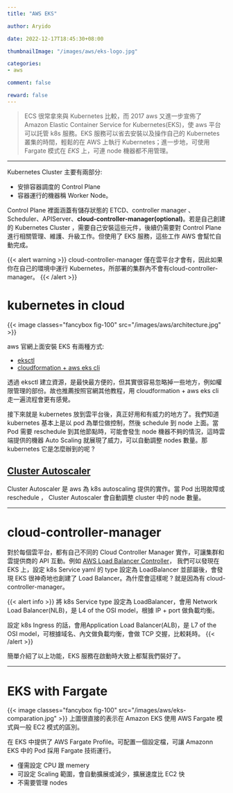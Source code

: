 ```yaml
---
title: "AWS EKS"

author: Aryido

date: 2022-12-17T18:45:30+08:00

thumbnailImage: "/images/aws/eks-logo.jpg"

categories:
- aws

comment: false

reward: false
---
```

<!--BODY-->
> ECS 很常拿來與 Kubernetes 比較，而  2017 aws 又進一步宣佈了 Amazon Elastic Container Service for Kubernetes(EKS)，使 aws 平台可以託管 k8s 服務。EKS 服務可以省去安裝以及操作自己的 Kubernetes 叢集的時間，輕鬆的在 AWS 上執行 Kubernetes；進一步地，可使用 Fargate 模式在 *EKS* 上，可連 node 機器都不用管理。
<!--more-->

---

Kubernetes Cluster 主要有兩部分:
 - 安排容器調度的 Control Plane
 - 容器運行的機器稱 Worker Node。

Control Plane 裡面涵蓋有儲存狀態的 ETCD、controller manager 、Scheduler、APIServer、**cloud-controller-manager(optional)**。若是自己創建的 Kubernetes Cluster ，需要自己安裝這些元件，後續仍需要對 Control Plane 進行相關管理、維護、升級工作。但使用了 EKS 服務，這些工作 AWS 會幫忙自動完成。

{{< alert warning >}}
cloud-controller-manager 僅在雲平台才會有，因此如果你在自己的環境中運行 Kubernetes，所部署的集群內不會有cloud-controller-manager。
{{< /alert >}}

# kubernetes in cloud
{{< image classes="fancybox fig-100" src="/images/aws/architecture.jpg" >}}

aws 官網上面安裝 EKS 有兩種方式:
- [eksctl](https://docs.aws.amazon.com/zh_tw/eks/latest/userguide/eksctl.html)
- [cloudformation + aws eks cli](https://docs.aws.amazon.com/zh_tw/eks/latest/userguide/getting-started-console.html)

透過 eksctl 建立資源，是最快最方便的，但其實很容易忽略掉一些地方，例如權限管理的部份。故也推薦按照官網其他教程，用 cloudformation + aws eks cli 走一遍流程會更有感覺。

接下來就是 kubernetes 放到雲平台後，真正好用和有威力的地方了。我們知道 kubernetes 基本上是以 pod 為單位做控制，然後 schedule 到 node 上面。當 Pod 需要 reschedule 到其他節點時，可能會發生 node 機器不夠的情況，這時雲端提供的機器 Auto Scaling 就展現了威力，可以自動調整 nodes 數量。那 kubernetes 它是怎麼辦到的呢 ?

## [Cluster Autoscaler](https://docs.aws.amazon.com/zh_tw/eks/latest/userguide/autoscaling.html#cluster-autoscaler)
Cluster Autoscaler 是 aws 為 k8s autoscaling 提供的實作。當 Pod 出現故障或 reschedule ， Cluster Autoscaler 會自動調整 cluster 中的 node 數量。

---

# cloud-controller-manager
對於每個雲平台，都有自己不同的 Cloud Controller Manager 實作，可讓集群和雲提供商的 API 互動。例如
[AWS Load Balancer Controller](https://docs.aws.amazon.com/zh_tw/eks/latest/userguide/alb-ingress.html)，
我們可以發現在 EKS 上，設定 k8s Service yaml 的 type 設定為 LoadBalancer 並部屬後，會發現 EKS 很神奇地也創建了 Load Balancer。為什麼會這樣呢 ? 就是因為有 cloud-controller-manager。

{{< alert info >}}
將 k8s Service type 設定為 LoadBalancer，會用 Network Load Balancer(NLB)，是 L4 of the OSI model，根據 IP + port 做負載均衡。

設定 k8s Ingress 的話，會用Application Load Balancer(ALB)，是 L7 of the OSI model，可根據域名、內文做負載均衡，會做 TCP 交握，比較耗時。
{{< /alert >}}

簡單介紹了以上功能，EKS 服務在啟動時大致上都幫我們裝好了。

---
# EKS with Fargate
{{< image classes="fancybox fig-100" src="/images/aws/eks-comparation.jpg" >}}
上圖很直接的表示在 Amazon EKS 使用 AWS Fargate 模式與一般 EC2 模式的區別。

在 EKS 中提供了 AWS Fargate Profile。可配置一個設定檔，可讓 Amazonn EKS 中的 Pod 採用 Fargate 技術運行。

- 僅需設定 CPU 跟 memery
- 可設定 Scaling 範圍，會自動擴展或減少，擴展速度比 EC2 快
- 不需要管理 nodes